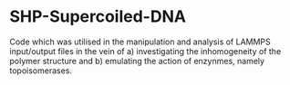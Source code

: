 # SHP-Supercoiled-DNA
Code which was utilised in the manipulation and analysis of LAMMPS input/output files in the vein of a) investigating the inhomogeneity of the polymer structure and b) emulating the action of enzynmes, namely topoisomerases.

